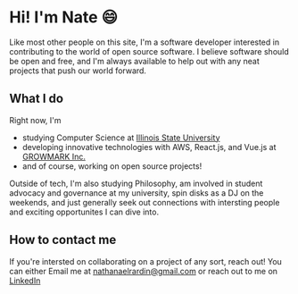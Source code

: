 # Hi! I'm Nate 😄
Like most other people on this site, I'm a software developer interested in contributing to the world of open source software. 
I believe software should be open and free, and I'm always available to help out with any neat projects that push our world forward.
## What I do
Right now, I'm
- studying Computer Science at [Illinois State University](https://www.linkedin.com/school/illinois-state-university/)
- developing innovative technologies with AWS, React.js, and Vue.js at [GROWMARK Inc.](https://www.linkedin.com/company/growmark-inc./)
- and of course, working on open source projects!

Outside of tech, I'm also studying Philosophy, am involved in student advocacy and governance at my university, spin disks as a DJ on the weekends, and just
generally seek out connections with intersting people and exciting opportunites I can dive into.

## How to contact me
If you're intersted on collaborating on a project of any sort, reach out!
You can either Email me at nathanaelrardin@gmail.com or reach out to me on [LinkedIn](https://www.linkedin.com/in/nathanael-rardin/)
